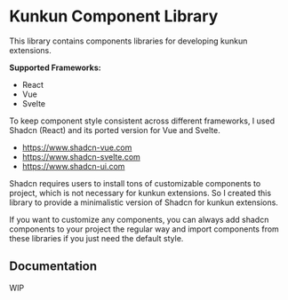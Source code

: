# Kunkun Component Library

This library contains components libraries for developing kunkun extensions.

**Supported Frameworks:**

- React
- Vue
- Svelte

To keep component style consistent across different frameworks, I used Shadcn (React) and its ported version for Vue and Svelte.

- https://www.shadcn-vue.com
- https://www.shadcn-svelte.com
- https://www.shadcn-ui.com

Shadcn requires users to install tons of customizable components to project, which is not necessary for kunkun extensions. So I created this library to provide a minimalistic version of Shadcn for kunkun extensions.

If you want to customize any components, you can always add shadcn components to your project the regular way and import components from these libraries if you just need the default style.

## Documentation

WIP
